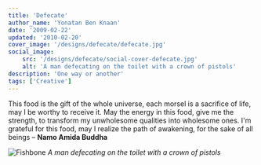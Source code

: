 ```yaml
---
title: 'Defecate'
author_name: 'Yonatan Ben Knaan'
date: '2009-02-22'
updated: '2010-02-20'
cover_image: '/designs/defecate/defecate.jpg'
social_image: 
    src: '/designs/defecate/social-cover-defecate.jpg'
    alt: 'A man defecating on the toilet with a crown of pistols'
description: 'One way or another'
tags: ['Creative']
---
```

This food is the gift of the whole universe, each morsel is a sacrifice of life, may I be worthy to receive it. May the energy in this food, give me the strength, to transform my unwholesome qualities into wholesome ones. I'm grateful for this food, may I realize the path of awakening, for the sake of all beings – **Namo Amida Buddha**

![Fishbone](/designs/defecate/defecate.jpg)
*A man defecating on the toilet with a crown of pistols*

